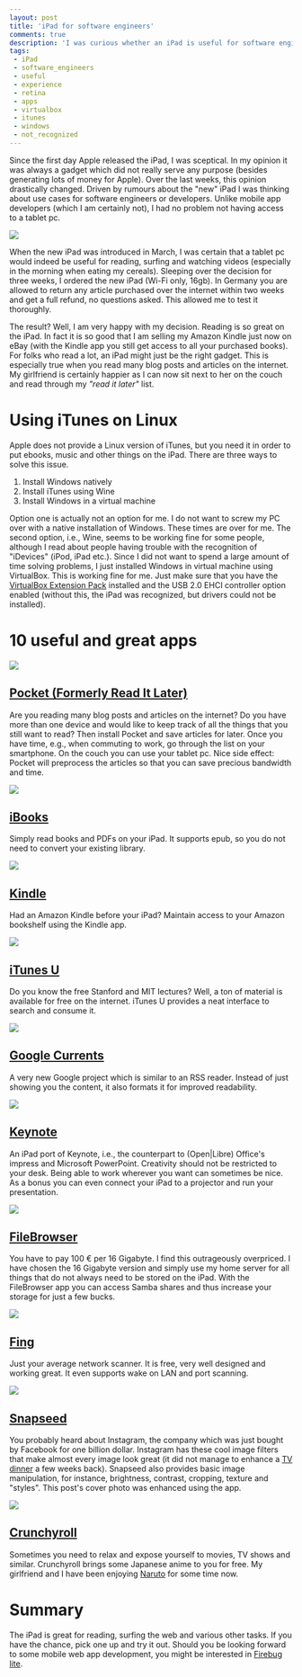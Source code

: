 ```yaml
---
layout: post
title: 'iPad for software engineers'
comments: true
description: 'I was curious whether an iPad is useful for software engineers. I documented my impression in this blog post.'
tags:
 - iPad
 - software_engineers
 - useful
 - experience
 - retina
 - apps
 - virtualbox
 - itunes
 - windows
 - not_recognized
---
```


Since the first day Apple released the iPad, I was sceptical. In my opinion it
was always a gadget which did not really serve any purpose (besides generating
lots of money for Apple). Over the last weeks, this opinion drastically changed.
Driven by rumours about the "new" iPad I was thinking about use cases for
software engineers or developers. Unlike mobile app developers (which I am
certainly not), I had no problem not having access to a tablet pc.

<img src="/img/posts/ipad/cover.jpg" class="cover">

When the new iPad was introduced in March, I was certain that a tablet pc would
indeed be useful for reading, surfing and watching videos (especially in the
morning when eating my cereals). Sleeping over the decision for three weeks, I
ordered the new iPad (Wi-Fi only, 16gb). In Germany you are allowed to
return any article purchased over the internet within two weeks and get a
full refund, no questions asked. This allowed me to test it thoroughly.

The result? Well, I am very happy with my decision. Reading is so great on
the iPad. In fact it is so good that I am selling my Amazon Kindle just now on
eBay (with the Kindle app you still get access to all your purchased books).
For folks who read a lot, an iPad might just be the right gadget. This is
especially true when you read many blog posts and articles on the internet.
My girlfriend is certainly happier as I can now sit next to her on the couch
and read through my <em>"read it later"</em> list.


# Using iTunes on Linux

Apple does not provide a Linux version of iTunes, but you need it in order to
put ebooks, music and other things on the iPad. There are three ways to solve
this issue.

 1. Install Windows natively
 2. Install iTunes using Wine
 3. Install Windows in a virtual machine

Option one is actually not an option for me. I do not want to screw my PC over
with a native installation of Windows. These times are over for me. The second
option, i.e., Wine, seems to be working fine for some people, although I read
about people having trouble with the recognition of "iDevices" (iPod, iPad
etc.). Since I did not want to spend a large amount of time solving problems,
I just installed Windows in virtual machine using VirtualBox. This is working
fine for me. Just make sure that you have the
[VirtualBox Extension Pack](https://www.virtualbox.org/wiki/Downloads) installed
and the USB 2.0 EHCI controller option enabled (without this, the iPad was
recognized, but drivers could not be installed).

# 10 useful and great apps

<div class='apps'>
  <div class='clearfix'>
    <img src="/img/posts/ipad/apps/pocket.png">
    <h2>
      <a href="http://itunes.apple.com/us/app/pocket-formerly-read-it-later/id309601447">
        Pocket (Formerly Read It Later)
      </a>
    </h2>
    <p>
      Are you reading many blog posts and articles on the internet? Do you have
      more than one device and would like to keep track of all the things that
      you still want to read? Then install Pocket and save articles for later.
      Once you have time, e.g., when commuting to work, go through the list
      on your smartphone. On the couch you can use your tablet pc. Nice
      side effect: Pocket will preprocess the articles so that you can save
      precious bandwidth and time.
    </p>
  </div>
  <div class='clearfix'>
    <img src="/img/posts/ipad/apps/ibooks.png">
    <h2>
      <a href="http://itunes.apple.com/us/app/ibooks/id364709193">
        iBooks
      </a>
    </h2>
    <p>
      Simply read books and PDFs on your iPad. It supports epub, so you do not
      need to convert your existing library.
    </p>
  </div>
  <div class='clearfix'>
    <img src="/img/posts/ipad/apps/kindle.png">
    <h2>
      <a href="http://itunes.apple.com/us/app/kindle-read-books-magazines/id302584613">
        Kindle
      </a>
    </h2>
    <p>
      Had an Amazon Kindle before your iPad? Maintain access to your Amazon
      bookshelf using the Kindle app.
    </p>
  </div>
  <div class='clearfix'>
    <img src="/img/posts/ipad/apps/itunesu.png">
    <h2>
      <a href="http://itunes.apple.com/us/app/itunes-u/id490217893">
        iTunes U
      </a>
    </h2>
    <p>
      Do you know the free Stanford and MIT lectures? Well, a ton of material
      is available for free on the internet. iTunes U provides a neat interface
      to search and consume it.
    </p>
  </div>
  <div class='clearfix'>
    <img src="/img/posts/ipad/apps/currents.png">
    <h2>
      <a href="http://itunes.apple.com/us/app/google-currents/id459182288">
        Google Currents
      </a>
    </h2>
    <p>
      A very new Google project which is similar to an RSS reader. Instead of
      just showing you the content, it also formats it for improved
      readability.
    </p>
  </div>
  <div class='clearfix'>
    <img src="/img/posts/ipad/apps/keynote.png">
    <h2>
      <a href="http://itunes.apple.com/us/app/keynote/id361285480">
        Keynote
      </a>
    </h2>
    <p>
      An iPad port of Keynote, i.e., the counterpart to (Open|Libre) Office's
      impress and Microsoft PowerPoint. Creativity should not be restricted to
      your desk. Being able to work wherever you want can sometimes be nice. As
      a bonus you can even connect your iPad to a projector and run your
      presentation.
    </p>
  </div>
  <div class='clearfix'>
    <img src="/img/posts/ipad/apps/filebrowser.png">
    <h2>
      <a href="http://itunes.apple.com/us/app/filebrowser-access-files-on/id364738545">
        FileBrowser
      </a>
    </h2>
    <p>
      You have to pay 100 &euro; per 16 Gigabyte. I find this outrageously
      overpriced. I have chosen the 16 Gigabyte version and simply use my
      home server for all things that do not always need to be stored on the
      iPad. With the FileBrowser app you can access Samba shares and thus
      increase your storage for just a few bucks.
    </p>
  </div>
  <div class='clearfix'>
    <img src="/img/posts/ipad/apps/fing.png">
    <h2>
      <a href="http://itunes.apple.com/us/app/fing-network-scanner/id430921107">
        Fing
      </a>
    </h2>
    <p>
      Just your average network scanner. It is free, very well designed
      and working great. It even supports wake on LAN and port scanning.
    </p>
  </div>
  <div class='clearfix'>
    <img src="/img/posts/ipad/apps/snapseed.png">
    <h2>
      <a href="http://itunes.apple.com/us/app/snapseed/id439438619">
        Snapseed
      </a>
    </h2>
    <p>
      You probably heard about Instagram, the company which was just bought by
      Facebook for one billion dollar. Instagram has these cool image filters
      that make almost every image look great (it did not manage to enhance a
      <a href="http://instagr.am/p/JO-wcmSXWX/">TV dinner</a> a few weeks back).
      Snapseed also provides basic image manipulation, for instance, brightness,
      contrast, cropping, texture and "styles". This post's cover photo was
      enhanced using the app.
    </p>
  </div>
  <div class='clearfix'>
    <img src="/img/posts/ipad/apps/crunchyroll.png">
    <h2>
      <a href="http://itunes.apple.com/us/app/crunchyroll-watch-anime-drama/id329913454">
        Crunchyroll
      </a>
    </h2>
    <p>
      Sometimes you need to relax and expose yourself to movies, TV shows and
      similar. Crunchyroll brings some Japanese anime to you for free. My
      girlfriend and I have been enjoying
      <a href="http://www.crunchyroll.com/naruto-shippuden">Naruto</a> for some
      time now.
    </p>
  </div>
</div>


# Summary

The iPad is great for reading, surfing the web and various other tasks. If you
have the chance, pick one up and try it out. Should you be looking forward to
some mobile web app development, you might be interested in
[Firebug lite](http://getfirebug.com/firebuglite).